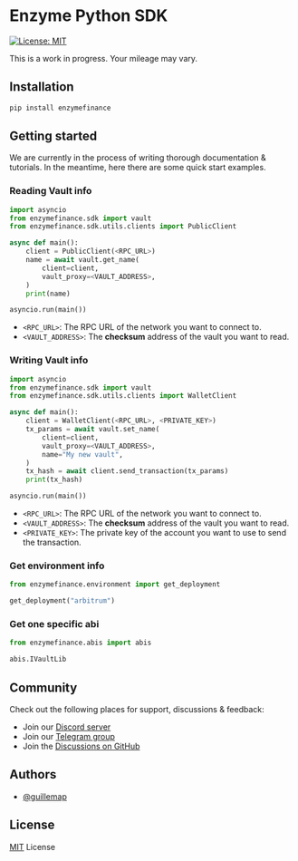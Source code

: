 # Enzyme Python SDK

[![License: MIT](https://img.shields.io/github/license/enzymefinance/sdk)](/LICENSE)

This is a work in progress. Your mileage may vary.


## Installation

```bash
pip install enzymefinance
```

## Getting started

We are currently in the process of writing thorough documentation & tutorials. In the meantime, here there are some quick start examples.

### Reading Vault info

```python
import asyncio
from enzymefinance.sdk import vault
from enzymefinance.sdk.utils.clients import PublicClient

async def main():
    client = PublicClient(<RPC_URL>)
    name = await vault.get_name(
        client=client,
        vault_proxy=<VAULT_ADDRESS>,
    )
    print(name)

asyncio.run(main())
```

- `<RPC_URL>`: The RPC URL of the network you want to connect to.
- `<VAULT_ADDRESS>`: The **checksum** address of the vault you want to read.

### Writing Vault info

```python
import asyncio
from enzymefinance.sdk import vault
from enzymefinance.sdk.utils.clients import WalletClient

async def main():
    client = WalletClient(<RPC_URL>, <PRIVATE_KEY>)
    tx_params = await vault.set_name(
        client=client,
        vault_proxy=<VAULT_ADDRESS>,
        name="My new vault",
    )
    tx_hash = await client.send_transaction(tx_params)
    print(tx_hash)

asyncio.run(main())
```

- `<RPC_URL>`: The RPC URL of the network you want to connect to.
- `<VAULT_ADDRESS>`: The **checksum** address of the vault you want to read.
- `<PRIVATE_KEY>`: The private key of the account you want to use to send the transaction.

### Get environment info

```python
from enzymefinance.environment import get_deployment

get_deployment("arbitrum")
```

### Get one specific abi

```python
from enzymefinance.abis import abis

abis.IVaultLib
```

## Community

Check out the following places for support, discussions & feedback:

- Join our [Discord server](https://discord.enzyme.finance)
- Join our [Telegram group](https://telegram.enzyme.finance)
- Join the [Discussions on GitHub](https://github.com/enzymefinance/sdk/discussions)

## Authors

- [@guillemap](https://github.com/guillemap)

## License

[MIT](/LICENSE) License
